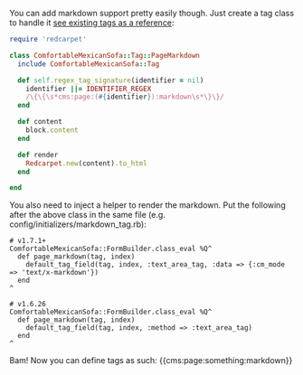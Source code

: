 You can add markdown support pretty easily though. Just create a tag class to handle it [see existing tags as a reference](https://github.com/comfy/comfortable-mexican-sofa/tree/master/lib/comfortable_mexican_sofa/tags): 

```ruby
require 'redcarpet'

class ComfortableMexicanSofa::Tag::PageMarkdown
  include ComfortableMexicanSofa::Tag

  def self.regex_tag_signature(identifier = nil)
    identifier ||= IDENTIFIER_REGEX
    /\{\{\s*cms:page:(#{identifier}):markdown\s*\}\}/
  end

  def content
    block.content
  end

  def render
    Redcarpet.new(content).to_html
  end

end

```

You also need to inject a helper to render the markdown.  Put the following after the above class in the same file (e.g. config/initializers/markdown_tag.rb):

```
# v1.7.1+
ComfortableMexicanSofa::FormBuilder.class_eval %Q^
  def page_markdown(tag, index)
    default_tag_field(tag, index, :text_area_tag, :data => {:cm_mode => 'text/x-markdown'})
  end
^
```

```
# v1.6.26
ComfortableMexicanSofa::FormBuilder.class_eval %Q^
  def page_markdown(tag, index)
    default_tag_field(tag, index, :method => :text_area_tag)
  end
^
```

Bam! Now you can define tags as such: {{cms:page:something:markdown}}